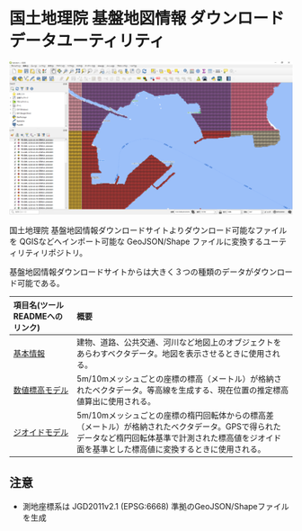 # 国土地理院 基盤地図情報 ダウンロードデータユーティリティ

![QGISにDEM5Aデータを読み込ませた状態](./docs/qgis_dem_sample.png)

国土地理院 基盤地図情報ダウンロードサイトよりダウンロード可能なファイルを
QGISなどへインポート可能な GeoJSON/Shape ファイルに変換するユーティリティリポジトリ。

基盤地図情報ダウンロードサイトからは大きく３つの種類のデータがダウンロード可能である。

| 項目名(ツールREADMEへのリンク) | 概要 |
|:--|:--|
| [基本情報](./basic) | 建物、道路、公共交通、河川など地図上のオブジェクトをあらわすベクタデータ。地図を表示させるときに使用される。 | 
| [数値標高モデル](./dem) | 5m/10mメッシュごとの座標の標高（メートル）が格納されたベクタデータ。等高線を生成する、現在位置の推定標高値算出に使用される。 |
| [ジオイドモデル](./geoid/) | 5m/10mメッシュごとの座標の楕円回転体からの標高差（メートル）が格納されたベクタデータ。GPSで得られたデータなど楕円回転体基準で計測された標高値をジオイド面を基準とした標高値に変換するときに使用される。 |

## 注意

- 測地座標系は JGD2011v2.1 (EPSG:6668) 準拠のGeoJSON/Shapeファイルを生成
